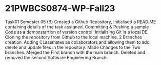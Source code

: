# 21PWBCS0874-WP-Fall23
Task01 Semester 05 (B)
Created a Github Repository, Initialised a READ.ME containing details of the task assigned, Committing & Pushing a sample Code as a demonstartion of version control. Initialising Git in a local DE. Cloning the repository from Github to the local machine. 2 Branches creation. Adding CLassmates as collaborators and allowing them to add, delete and update files in the repository. Made Changes to the Two branches. Merged the First branch with the main branch. Deleted and removed the second Software Engineering Branch. 
